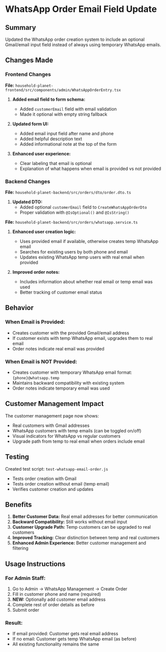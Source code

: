 # WhatsApp Order Email Field Update

## Summary
Updated the WhatsApp order creation system to include an optional Gmail/email input field instead of always using temporary WhatsApp emails.

## Changes Made

### Frontend Changes
**File:** `household-planet-frontend/src/components/admin/WhatsAppOrderEntry.tsx`

1. **Added email field to form schema:**
   - Added `customerEmail` field with email validation
   - Made it optional with empty string fallback

2. **Updated form UI:**
   - Added email input field after name and phone
   - Added helpful description text
   - Added informational note at the top of the form

3. **Enhanced user experience:**
   - Clear labeling that email is optional
   - Explanation of what happens when email is provided vs not provided

### Backend Changes
**File:** `household-planet-backend/src/orders/dto/order.dto.ts`

1. **Updated DTO:**
   - Added optional `customerEmail` field to `CreateWhatsAppOrderDto`
   - Proper validation with `@IsOptional()` and `@IsString()`

**File:** `household-planet-backend/src/orders/whatsapp.service.ts`

1. **Enhanced user creation logic:**
   - Uses provided email if available, otherwise creates temp WhatsApp email
   - Searches for existing users by both phone and email
   - Updates existing WhatsApp temp users with real email when provided

2. **Improved order notes:**
   - Includes information about whether real email or temp email was used
   - Better tracking of customer email status

## Behavior

### When Email is Provided:
- Creates customer with the provided Gmail/email address
- If customer exists with temp WhatsApp email, upgrades them to real email
- Order notes indicate real email was provided

### When Email is NOT Provided:
- Creates customer with temporary WhatsApp email format: `{phone}@whatsapp.temp`
- Maintains backward compatibility with existing system
- Order notes indicate temporary email was used

## Customer Management Impact

The customer management page now shows:
- Real customers with Gmail addresses
- WhatsApp customers with temp emails (can be toggled on/off)
- Visual indicators for WhatsApp vs regular customers
- Upgrade path from temp to real email when orders include email

## Testing

Created test script: `test-whatsapp-email-order.js`
- Tests order creation with Gmail
- Tests order creation without email (temp email)
- Verifies customer creation and updates

## Benefits

1. **Better Customer Data:** Real email addresses for better communication
2. **Backward Compatibility:** Still works without email input
3. **Customer Upgrade Path:** Temp customers can be upgraded to real customers
4. **Improved Tracking:** Clear distinction between temp and real customers
5. **Enhanced Admin Experience:** Better customer management and filtering

## Usage Instructions

### For Admin Staff:
1. Go to Admin → WhatsApp Management → Create Order
2. Fill in customer phone and name (required)
3. **NEW:** Optionally add customer email address
4. Complete rest of order details as before
5. Submit order

### Result:
- If email provided: Customer gets real email address
- If no email: Customer gets temp WhatsApp email (as before)
- All existing functionality remains the same